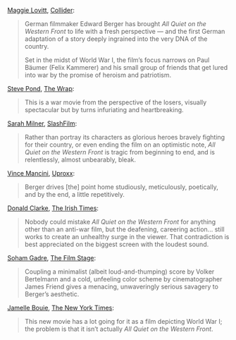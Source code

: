 [Maggie Lovitt](https://twitter.com/maggieofthetown), [Collider](https://collider.com/all-quiet-on-the-western-front-review-daniel-bruhl/):

> German filmmaker Edward Berger has brought _All Quiet on the Western Front_ to life with a fresh perspective — and the first German adaptation of a story deeply ingrained into the very DNA of the country.
>
> Set in the midst of World War I, the film’s focus narrows on Paul Bäumer (Felix Kammerer) and his small group of friends that get lured into war by the promise of heroism and patriotism.

[Steve Pond](https://twitter.com/stevepond?lang=en), [The Wrap](https://www.thewrap.com/all-quiet-on-the-western-front-2022-movie-review-german/):

> This is a war movie from the perspective of the losers, visually spectacular but by turns infuriating and heartbreaking.

[Sarah Milner](https://twitter.com/sarahbeamilner), [SlashFilm](https://www.slashfilm.com/1006030/all-quiet-on-the-western-front-review-a-bleak-beautiful-anti-war-film-tiff/):

> Rather than portray its characters as glorious heroes bravely fighting for their country, or even ending the film on an optimistic note, _All Quiet on the Western Front_ is tragic from beginning to end, and is relentlessly, almost unbearably, bleak.

[Vince Mancini](https://twitter.com/VinceMancini), [Uproxx](https://uproxx.com/movies/all-quiet-on-the-western-front-review/):

> Berger drives [the] point home studiously, meticulously, poetically, and by the end, a little repetitively.

[Donald Clarke](https://twitter.com/DonaldClarke63), [The Irish Times](https://www.irishtimes.com/culture/film/review/2022/10/14/all-quiet-on-the-western-front-anti-war-classic-gets-a-noisy-new-lease-of-life/):

> Nobody could mistake _All Quiet on the Western Front_ for anything other than an anti-war film, but the deafening, careering action... still works to create an unhealthy surge in the viewer. That contradiction is best appreciated on the biggest screen with the loudest sound.

[Soham Gadre](https://twitter.com/SohamGadre), [The Film Stage](https://thefilmstage.com/tiff-review-all-quiet-on-the-western-front-sacrifices-brutality-for-cliche/):

> Coupling a minimalist (albeit loud-and-thumping) score by Volker Bertelmann and a cold, unfeeling color scheme by cinematographer James Friend gives a menacing, unwaveringly serious savagery to Berger’s aesthetic.

[Jamelle Bouie](https://jamellebouie.net), [The New York Times](https://www.nytimes.com/2022/12/17/opinion/all-quiet-on-the-western-front.html):

> This new movie has a lot going for it as a film depicting World War I; the problem is that it isn’t actually _All Quiet on the Western Front_.
